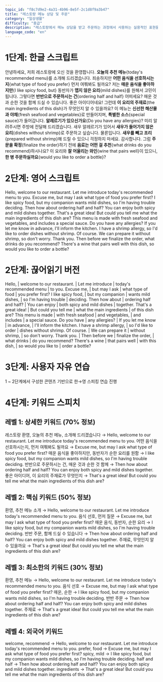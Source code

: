 ```yaml
---
topic_id: "f8c7d9e2-4a31-4b96-8e5f-2c1d8f9a3b47"
title: "레스토랑 메뉴 상담 및 주문"
category: "일상생활"
difficulty: "중급"
description: "레스토랑에서 메뉴 상담을 받고 주문하는 과정에서 사용하는 실용적인 표현들을 학습합니다."
language_code: "en"
---
```


# 1단계: 한글 스크립트

안녕하세요, 저희 레스토랑에 오신 것을 환영합니다. **오늘의 추천 메뉴**{today's recommended menu}를 소개해 드리겠습니다.
죄송하지만 **어떤 음식을 선호하시는지**{what type of food you prefer} 먼저 여쭤봐도 될까요?
저는 **매운 음식을 좋아하지만**{I like spicy food, but} 동반자가 **맵지 않은 요리**{mild dishes}를 원해서 고민이 됩니다.
그렇다면 **반반으로 주문하시는 건**{ordering half and half} 어떠세요? 매운 것과 순한 것을 함께 드실 수 있습니다.
좋은 아이디어네요! 그런데 **이 요리의 주재료**{the main ingredients of this dish}가 무엇인지 알 수 있을까요?
이 메뉴는 **신선한 해산물과 야채**{fresh seafood and vegetables}로 만들어지며, **특별한 소스**{special sauce}가 들어갑니다.
**알레르기가 있으신가요**{Do you have any allergies}? 미리 알려주시면 주방에 전달해 드리겠습니다.
새우 알레르기가 있어서 **새우가 들어가지 않은 요리**{dishes without shrimp}로 주문하고 싶습니다.
물론입니다. **새우를 빼고 조리**{prepared without shrimp}해 드릴 수 있으니 걱정하지 마세요.
감사합니다. 그럼 **주문을 확정**{finalize the order}하기 전에 **음료는 어떤 걸 추천**{what drinks do you recommend}하시나요?
이 요리와 **잘 어울리는 와인**{wine that pairs well}이 있으니, **한 병 주문하실까요**{would you like to order a bottle}?

# 2단계: 영어 스크립트

Hello, welcome to our restaurant. Let me introduce today's recommended menu to you.
Excuse me, but may I ask what type of food you prefer first?
I like spicy food, but my companion wants mild dishes, so I'm having trouble deciding.
Then how about ordering half and half? You can enjoy both spicy and mild dishes together.
That's a great idea! But could you tell me what the main ingredients of this dish are?
This menu is made with fresh seafood and vegetables, and includes a special sauce.
Do you have any allergies? If you let me know in advance, I'll inform the kitchen.
I have a shrimp allergy, so I'd like to order dishes without shrimp.
Of course. We can prepare it without shrimp, so don't worry.
Thank you. Then before we finalize the order, what drinks do you recommend?
There's a wine that pairs well with this dish, so would you like to order a bottle?

# 2단계: 끊어읽기 버전

Hello, | welcome to our restaurant. | Let me introduce | today's recommended menu | to you.
Excuse me, | but may I ask | what type of food | you prefer first?
I like spicy food, | but my companion | wants mild dishes, | so I'm having trouble | deciding.
Then how about | ordering half and half? | You can enjoy | both spicy and mild dishes | together.
That's a great idea! | But could you tell me | what the main ingredients | of this dish are?
This menu is made | with fresh seafood | and vegetables, | and includes | a special sauce.
Do you have | any allergies? | If you let me know | in advance, | I'll inform the kitchen.
I have a shrimp allergy, | so I'd like to order | dishes without shrimp.
Of course. | We can prepare it | without shrimp, | so don't worry.
Thank you. | Then before we | finalize the order, | what drinks | do you recommend?
There's a wine | that pairs well | with this dish, | so would you like to | order a bottle?

# 3단계: 사용자 자유 연습

1 ~ 2단계에서 구성한 콘텐츠 기반으로 한→영 스피킹 연습 진행

# 4단계: 키워드 스피치

## 레벨 1: 상세한 키워드 (70% 정보)

레스토랑 환영, 오늘의 추천 메뉴, 소개해 드리겠습니다 → Hello, welcome to our restaurant. Let me introduce today's recommended menu to you.
어떤 음식을 선호하시는지, 먼저 여쭤봐도 될까요 → Excuse me, but may I ask what type of food you prefer first?
매운 음식을 좋아하지만, 동반자가 순한 요리를 원함 → I like spicy food, but my companion wants mild dishes, so I'm having trouble deciding.
반반으로 주문하시는 건, 매운 것과 순한 것 함께 → Then how about ordering half and half? You can enjoy both spicy and mild dishes together.
좋은 아이디어, 이 요리의 주재료가 무엇인지 → That's a great idea! But could you tell me what the main ingredients of this dish are?

## 레벨 2: 핵심 키워드 (50% 정보)

환영, 추천 메뉴 소개 → Hello, welcome to our restaurant. Let me introduce today's recommended menu to you.
음식 선호, 먼저 질문 → Excuse me, but may I ask what type of food you prefer first?
매운 음식, 동반자, 순한 요리 → I like spicy food, but my companion wants mild dishes, so I'm having trouble deciding.
반반 주문, 함께 드실 수 있습니다 → Then how about ordering half and half? You can enjoy both spicy and mild dishes together.
주재료, 무엇인지 알 수 있을까요 → That's a great idea! But could you tell me what the main ingredients of this dish are?

## 레벨 3: 최소한의 키워드 (30% 정보)

환영, 추천 메뉴 → Hello, welcome to our restaurant. Let me introduce today's recommended menu to you.
음식 선호 → Excuse me, but may I ask what type of food you prefer first?
매운, 순한 → I like spicy food, but my companion wants mild dishes, so I'm having trouble deciding.
반반 주문 → Then how about ordering half and half? You can enjoy both spicy and mild dishes together.
주재료 → That's a great idea! But could you tell me what the main ingredients of this dish are?

## 레벨 4: 외국어 키워드

welcome, recommend → Hello, welcome to our restaurant. Let me introduce today's recommended menu to you.
prefer, food → Excuse me, but may I ask what type of food you prefer first?
spicy, mild → I like spicy food, but my companion wants mild dishes, so I'm having trouble deciding.
half and half → Then how about ordering half and half? You can enjoy both spicy and mild dishes together.
ingredients → That's a great idea! But could you tell me what the main ingredients of this dish are?